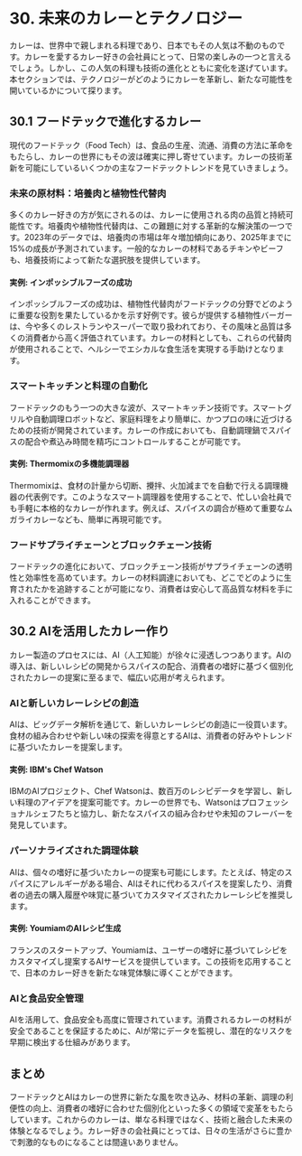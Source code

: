 # 30. 未来のカレーとテクノロジー

カレーは、世界中で親しまれる料理であり、日本でもその人気は不動のものです。カレーを愛するカレー好きの会社員にとって、日常の楽しみの一つと言えるでしょう。しかし、この人気の料理も技術の進化とともに変化を遂げています。本セクションでは、テクノロジーがどのようにカレーを革新し、新たな可能性を開いているかについて探ります。

## 30.1 フードテックで進化するカレー

現代のフードテック（Food Tech）は、食品の生産、流通、消費の方法に革命をもたらし、カレーの世界にもその波は確実に押し寄せています。カレーの技術革新を可能にしているいくつかの主なフードテックトレンドを見ていきましょう。

### 未来の原材料：培養肉と植物性代替肉

多くのカレー好きの方が気にされるのは、カレーに使用される肉の品質と持続可能性です。培養肉や植物性代替肉は、この難題に対する革新的な解決策の一つです。2023年のデータでは、培養肉の市場は年々増加傾向にあり、2025年までに15%の成長が予測されています。一般的なカレーの材料であるチキンやビーフも、培養技術によって新たな選択肢を提供しています。

#### 実例: インポッシブルフーズの成功

インポッシブルフーズの成功は、植物性代替肉がフードテックの分野でどのように重要な役割を果たしているかを示す好例です。彼らが提供する植物性バーガーは、今や多くのレストランやスーパーで取り扱われており、その風味と品質は多くの消費者から高く評価されています。カレーの材料としても、これらの代替肉が使用されることで、ヘルシーでエシカルな食生活を実現する手助けとなります。

### スマートキッチンと料理の自動化

フードテックのもう一つの大きな波が、スマートキッチン技術です。スマートグリルや自動調理ロボットなど、家庭料理をより簡単に、かつプロの味に近づけるための技術が開発されています。カレーの作成においても、自動調理鍋でスパイスの配合や煮込み時間を精巧にコントロールすることが可能です。

#### 実例: Thermomixの多機能調理器

Thermomixは、食材の計量から切断、攪拌、火加減までを自動で行える調理機器の代表例です。このようなスマート調理器を使用することで、忙しい会社員でも手軽に本格的なカレーが作れます。例えば、スパイスの調合が極めて重要なムガライカレーなども、簡単に再現可能です。

### フードサプライチェーンとブロックチェーン技術

フードテックの進化において、ブロックチェーン技術がサプライチェーンの透明性と効率性を高めています。カレーの材料調達においても、どこでどのように生育されたかを追跡することが可能になり、消費者は安心して高品質な材料を手に入れることができます。

## 30.2 AIを活用したカレー作り

カレー製造のプロセスには、AI（人工知能）が徐々に浸透しつつあります。AIの導入は、新しいレシピの開発からスパイスの配合、消費者の嗜好に基づく個別化されたカレーの提案に至るまで、幅広い応用が考えられます。

### AIと新しいカレーレシピの創造

AIは、ビッグデータ解析を通じて、新しいカレーレシピの創造に一役買います。食材の組み合わせや新しい味の探索を得意とするAIは、消費者の好みやトレンドに基づいたカレーを提案します。

#### 実例: IBM's Chef Watson

IBMのAIプロジェクト、Chef Watsonは、数百万のレシピデータを学習し、新しい料理のアイデアを提案可能です。カレーの世界でも、Watsonはプロフェッショナルシェフたちと協力し、新たなスパイスの組み合わせや未知のフレーバーを発見しています。

### パーソナライズされた調理体験

AIは、個々の嗜好に基づいたカレーの提案も可能にします。たとえば、特定のスパイスにアレルギーがある場合、AIはそれに代わるスパイスを提案したり、消費者の過去の購入履歴や味覚に基づいてカスタマイズされたカレーレシピを推奨します。

#### 実例: YoumiamのAIレシピ生成

フランスのスタートアップ、Youmiamは、ユーザーの嗜好に基づいてレシピをカスタマイズし提案するAIサービスを提供しています。この技術を応用することで、日本のカレー好きを新たな味覚体験に導くことができます。

### AIと食品安全管理

AIを活用して、食品安全も高度に管理されています。消費されるカレーの材料が安全であることを保証するために、AIが常にデータを監視し、潜在的なリスクを早期に検出する仕組みがあります。

## まとめ

フードテックとAIはカレーの世界に新たな風を吹き込み、材料の革新、調理の利便性の向上、消費者の嗜好に合わせた個別化といった多くの領域で変革をもたらしています。これからのカレーは、単なる料理ではなく、技術と融合した未来の体験となるでしょう。カレー好きの会社員にとっては、日々の生活がさらに豊かで刺激的なものになることは間違いありません。

<!--END_SECTION-->